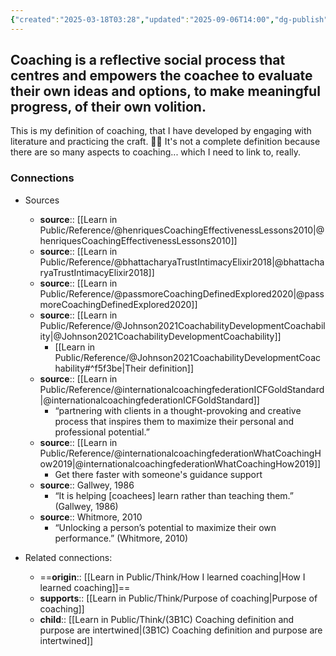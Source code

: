 ```yaml
---
{"created":"2025-03-18T03:28","updated":"2025-09-06T14:00","dg-publish":true,"aliases":["Definition of coaching","Coaching definition"],"dg-permalink":"3b-coaching","id":"3b","dg-path":"Think/Coaching.md","permalink":"/3b-coaching/","dgPassFrontmatter":true,"noteIcon":"1"}
---
```


## Coaching is a reflective social process that centres and empowers the coachee to evaluate their own ideas and options, to make meaningful progress, of their own volition.  

This is my definition of coaching, that I have developed by engaging with literature and practicing the craft. 💖😌 It's not a complete definition because there are so many aspects to coaching... which I need to link to, really. 

### Connections 
- Sources 
	- **source**:: [[Learn in Public/Reference/@henriquesCoachingEffectivenessLessons2010\|@henriquesCoachingEffectivenessLessons2010]]
	- **source**:: [[Learn in Public/Reference/@bhattacharyaTrustIntimacyElixir2018\|@bhattacharyaTrustIntimacyElixir2018]]
	- **source**:: [[Learn in Public/Reference/@passmoreCoachingDefinedExplored2020\|@passmoreCoachingDefinedExplored2020]]
	- **source**:: [[Learn in Public/Reference/@Johnson2021CoachabilityDevelopmentCoachability\|@Johnson2021CoachabilityDevelopmentCoachability]]
		- [[Learn in Public/Reference/@Johnson2021CoachabilityDevelopmentCoachability#^f5f3be\|Their definition]]
	 - **source**::  [[Learn in Public/Reference/@internationalcoachingfederationICFGoldStandard\|@internationalcoachingfederationICFGoldStandard]]
		- “partnering with clients in a thought-provoking and creative process that inspires them to maximize their personal and professional potential.” 
	-  **source**:: [[Learn in Public/Reference/@internationalcoachingfederationWhatCoachingHow2019\|@internationalcoachingfederationWhatCoachingHow2019]]
		- Get there faster with someone's guidance support 
	- **source**:: Gallwey, 1986 
		- “It is helping [coachees] learn rather than teaching them.” (Gallwey, 1986)
	- **source**:: Whitmore, 2010
		- “Unlocking a person’s potential to maximize their own performance.” (Whitmore, 2010)

- Related connections: 
	- ==**origin**:: [[Learn in Public/Think/How I learned coaching\|How I learned coaching]]==
	- **supports**:: [[Learn in Public/Think/Purpose of coaching\|Purpose of coaching]]
	- **child**:: [[Learn in Public/Think/(3B1C) Coaching definition and purpose are intertwined\|(3B1C) Coaching definition and purpose are intertwined]]

 

